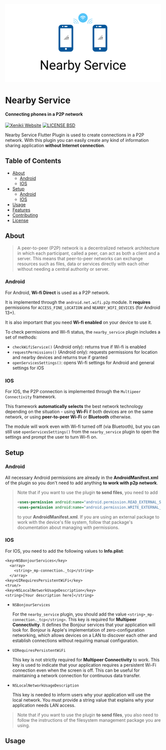 ![logo](.github/assets/logo.png)

# Nearby Service

#### Connecting phones in a P2P network

[![Xenikii Website](https://img.shields.io/badge/-xenikii.one-bd2727?style=flat&logoColor=white)](https://xenikii.one)
[![LICENSE BSD](https://img.shields.io/badge/License-BSD-4577d9)](https://github.com/ksenia312/nearby_service/blob/main/LICENSE)

Nearby Service Flutter Plugin is used to create connections in a P2P network. With this plugin you can easily create any
kind of information sharing application **without Internet connection**.

## Table of Contents

- [About](#about)
  - [Android](#android_about)
  - [IOS](#ios_about)
- [Setup](#setup)
  - [Android](#android_setup)
  - [IOS](#ios_setup)
- [Usage](#usage)
- [Features](#features)
- [Contributing](#contributing)
- [License](#license)

## About

> A peer-to-peer (P2P) network is a decentralized network architecture in which each participant, called a peer, can act
> as both a client and a server. This means that peer-to-peer networks can exchange resources such as files, data or
> services directly with each other without needing a central authority or server.

### Android <a id="android_about"></a>

For Android, **Wi-fi Direct** is used as a P2P network.

It is implemented through the `android.net.wifi.p2p` module.
It **requires** permissions for `ACCESS_FINE_LOCATION` and `NEARBY_WIFI_DEVICES` (for Android 13+).

It is also important that you need **Wi-fi enabled** on your device to use it.

To check permissions and Wi-fi status, the
`nearby_service` plugin includes a set of methods:

- `checkWifiService()` (Android only): returns true if Wi-fi is enabled
- `requestPermissions()` (Android only): requests permissions for location and nearby devices and returns true if
  granted
- `openServicesSettings()`: opens Wi-fi settings for Android and general settings for iOS

### IOS <a id="ios_about"></a>

For IOS, the P2P connection is implemented through the `Multipeer Connectivity` framework.

This framework **automatically selects** the best network technology depending on the situation - using **Wi-Fi** if
both
devices are on the same network, or using **peer-to-peer Wi-Fi** or **Bluetooth** otherwise.

The module will work even with Wi-fi turned off (via Bluetooth), but you can still use `openServicesSettings()` from
the `nearby_service` plugin to open the settings and prompt the user to turn Wi-fi on.

## Setup

### Android <a id="android_setup"></a>

All necessary Android permissions are already in the **AndroidManifest.xml** of the plugin
so you don't need to add anything **to work with p2p network**.

> Note that if you want to use the plugin **to send files**, you need to add
> ```xml
> <uses-permission android:name="android.permission.READ_EXTERNAL_STORAGE" /> 
> <uses-permission android:name="android.permission.WRITE_EXTERNAL_STORAGE" /> 
> ```
> to your **AndroidManifest.xml**.
> If you are using an external package to work with the device's file system,
> follow that package's documentation about managing with permissions.

### IOS <a id="ios_setup"></a>

For IOS, you need to add the following values to **Info.plist**:

```
<key>NSBonjourServices</key>
  <array>
    <string>_mp-connection._tcp</string>
  </array>
<key>UIRequiresPersistentWiFi</key>
<true/>
<key>NSLocalNetworkUsageDescription</key>
<string>[Your description here]</string>
```

- `NSBonjourServices`

  For the `nearby_service` plugin, you should add the value `<string>_mp-connection._tcp</string>`. This key is
  required for **Multipeer Connectivity**. It defines the Bonjour services
  that your application will look for. Bonjour is Apple's implementation of zero-configuration networking, which allows
  devices on a LAN to discover each other and establish connections without requiring manual configuration.

- `UIRequiresPersistentWiFi`

  This key is not strictly required for **Multipeer Connectivity** to work. This key is used
  to indicate that your application requires a persistent Wi-Fi connection even when the screen is off. This can be
  useful for maintaining a network connection for continuous data transfer.

- `NSLocalNetworkUsageDescription`

  This key is needed to inform users why your application will use the local network. You must provide a string value
  that explains why your application needs LAN access.

> Note that if you want to use the plugin **to send files**, you also need to follow the instructions of the filesystem
> management package you are using.

## Usage





